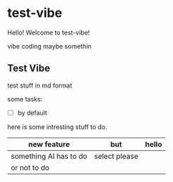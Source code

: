 # test-vibe

Hello! Welcome to test-vibe!

vibe coding maybe somethin 

## Test Vibe

test stuff in md format

some tasks:

* [ ] by default

here is some intresting stuff to do.

| new feature            | but           | hello |
| ---------------------- | ------------- | ----- |
| something AI has to do | select please |       |
| or not to do           |               |       |
